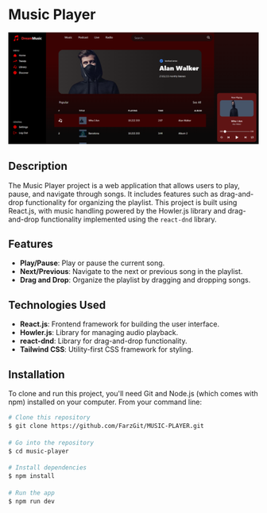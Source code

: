 # Music Player

![Music Player](https://github.com/FarzGit/MUSIC-PLAYER/blob/master/Screenshot%202024-07-01%20131547.png)

## Description

The Music Player project is a web application that allows users to play, pause, and navigate through songs. It includes features such as drag-and-drop functionality for organizing the playlist. This project is built using React.js, with music handling powered by the Howler.js library and drag-and-drop functionality implemented using the `react-dnd` library.

## Features

- **Play/Pause**: Play or pause the current song.
- **Next/Previous**: Navigate to the next or previous song in the playlist.
- **Drag and Drop**: Organize the playlist by dragging and dropping songs.

## Technologies Used

- **React.js**: Frontend framework for building the user interface.
- **Howler.js**: Library for managing audio playback.
- **react-dnd**: Library for drag-and-drop functionality.
- **Tailwind CSS**: Utility-first CSS framework for styling.

## Installation

To clone and run this project, you'll need Git and Node.js (which comes with npm) installed on your computer. From your command line:

```bash
# Clone this repository
$ git clone https://github.com/FarzGit/MUSIC-PLAYER.git

# Go into the repository
$ cd music-player

# Install dependencies
$ npm install

# Run the app
$ npm run dev
